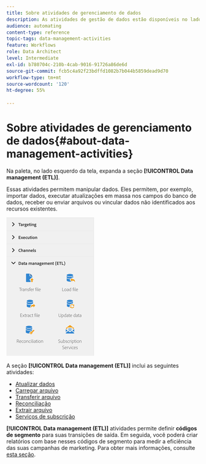 ```yaml
---
title: Sobre atividades de gerenciamento de dados
description: As atividades de gestão de dados estão disponíveis no lado esquerdo da tela.
audience: automating
content-type: reference
topic-tags: data-management-activities
feature: Workflows
role: Data Architect
level: Intermediate
exl-id: b780704c-210b-4cab-9016-91726a86de6d
source-git-commit: fcb5c4a92f23bdffd1082b7b044b5859dead9d70
workflow-type: tm+mt
source-wordcount: '120'
ht-degree: 55%

---
```


# Sobre atividades de gerenciamento de dados{#about-data-management-activities}

Na paleta, no lado esquerdo da tela, expanda a seção **[!UICONTROL Data management (ETL)]**.

Essas atividades permitem manipular dados. Eles permitem, por exemplo, importar dados, executar atualizações em massa nos campos do banco de dados, receber ou enviar arquivos ou vincular dados não identificados aos recursos existentes.

![](assets/wkf_etl_activities.png)

A seção **[!UICONTROL Data management (ETL)]** inclui as seguintes atividades:

* [Atualizar dados](../../automating/using/update-data.md)
* [Carregar arquivo](../../automating/using/load-file.md)
* [Transferir arquivo](../../automating/using/transfer-file.md)
* [Reconciliação](../../automating/using/reconciliation.md)
* [Extrair arquivo](../../automating/using/extract-file.md)
* [Serviços de subscrição](../../automating/using/subscription-services.md)

**[!UICONTROL Data management (ETL)]** atividades permite definir **códigos de segmento** para suas transições de saída. Em seguida, você poderá criar relatórios com base nesses códigos de segmento para medir a eficiência das suas campanhas de marketing. Para obter mais informações, consulte [esta seção](../../reporting/using/creating-a-report-workflow-segment.md).
